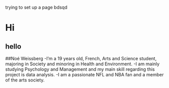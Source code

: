 trying to set up a page
bdsqd

# Hi
## hello
##Noé Weissberg
-I’m a 19 years old, French, Arts and Science student, majoring in Society and minoring in Health and Environment. 
-I am mainly studying Psychology and Management and my main skill regarding this project is data analysis. 
-I am a passionate NFL and NBA fan and a member of the arts society. 
